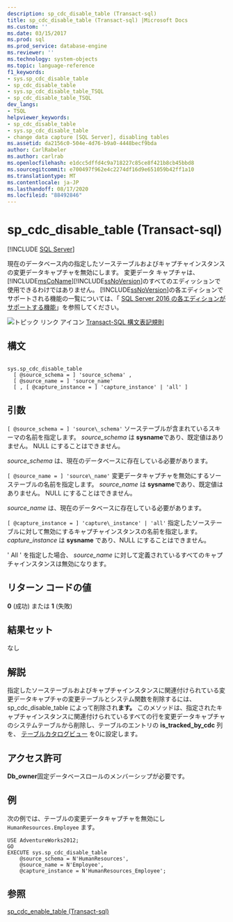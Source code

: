 ```yaml
---
description: sp_cdc_disable_table (Transact-sql)
title: sp_cdc_disable_table (Transact-sql) |Microsoft Docs
ms.custom: ''
ms.date: 03/15/2017
ms.prod: sql
ms.prod_service: database-engine
ms.reviewer: ''
ms.technology: system-objects
ms.topic: language-reference
f1_keywords:
- sys.sp_cdc_disable_table
- sp_cdc_disable_table
- sys.sp_cdc_disable_table_TSQL
- sp_cdc_disable_table_TSQL
dev_langs:
- TSQL
helpviewer_keywords:
- sp_cdc_disable_table
- sys.sp_cdc_disable_table
- change data capture [SQL Server], disabling tables
ms.assetid: da2156c0-504e-4d76-b9a0-4448becf9bda
author: CarlRabeler
ms.author: carlrab
ms.openlocfilehash: e1dcc5dffd4c9a718227c85ce8f421b8cb45bbd8
ms.sourcegitcommit: e700497f962e4c2274df16d9e651059b42ff1a10
ms.translationtype: MT
ms.contentlocale: ja-JP
ms.lasthandoff: 08/17/2020
ms.locfileid: "88492846"
---
```

# <a name="syssp_cdc_disable_table-transact-sql"></a>sp_cdc_disable_table (Transact-sql)
[!INCLUDE [SQL Server](../../includes/applies-to-version/sqlserver.md)]

  現在のデータベース内の指定したソーステーブルおよびキャプチャインスタンスの変更データキャプチャを無効にします。 変更データ キャプチャは、 [!INCLUDE[msCoName](../../includes/msconame-md.md)][!INCLUDE[ssNoVersion](../../includes/ssnoversion-md.md)]のすべてのエディッションで使用できるわけではありません。 [!INCLUDE[ssNoVersion](../../includes/ssnoversion-md.md)]の各エディションでサポートされる機能の一覧については、「 [SQL Server 2016 の各エディションがサポートする機能](~/sql-server/editions-and-supported-features-for-sql-server-2016.md)」を参照してください。  
  
 ![トピック リンク アイコン](../../database-engine/configure-windows/media/topic-link.gif "トピック リンク アイコン") [Transact-SQL 構文表記規則](../../t-sql/language-elements/transact-sql-syntax-conventions-transact-sql.md)  
  
## <a name="syntax"></a>構文  
  
```  
  
sys.sp_cdc_disable_table   
  [ @source_schema = ] 'source_schema' ,   
  [ @source_name = ] 'source_name'  
  [ , [ @capture_instance = ] 'capture_instance' | 'all' ]  
```  
  
## <a name="arguments"></a>引数  
`[ @source_schema = ] 'source\_schema'` ソーステーブルが含まれているスキーマの名前を指定します。 *source_schema* は **sysname**であり、既定値はありません。 NULL にすることはできません。  
  
 *source_schema* は、現在のデータベースに存在している必要があります。  
  
`[ @source_name = ] 'source\_name'` 変更データキャプチャを無効にするソーステーブルの名前を指定します。 *source_name* は **sysname**であり、既定値はありません。 NULL にすることはできません。  
  
 *source_name* は、現在のデータベースに存在している必要があります。  
  
`[ @capture_instance = ] 'capture\_instance' | 'all'` 指定したソーステーブルに対して無効にするキャプチャインスタンスの名前を指定します。 *capture_instance* は **sysname** であり、NULL にすることはできません。  
  
 ' All ' を指定した場合、 *source_name* に対して定義されているすべてのキャプチャインスタンスは無効になります。  
  
## <a name="return-code-values"></a>リターン コードの値  
 **0** (成功) または **1** (失敗)  
  
## <a name="result-sets"></a>結果セット  
 なし  
  
## <a name="remarks"></a>解説  
 指定したソーステーブルおよびキャプチャインスタンスに関連付けられている変更データキャプチャの変更テーブルとシステム関数を削除するには、sp_cdc_disable_table によって削除され**ます。** このメソッドは、指定されたキャプチャインスタンスに関連付けられているすべての行を変更データキャプチャのシステムテーブルから削除し、テーブルのエントリの **is_tracked_by_cdc** 列を、 [テーブルカタログビュー](../../relational-databases/system-catalog-views/sys-tables-transact-sql.md) を0に設定します。  
  
## <a name="permissions"></a>アクセス許可  
 **Db_owner**固定データベースロールのメンバーシップが必要です。  
  
## <a name="examples"></a>例  
 次の例では、テーブルの変更データキャプチャを無効にし `HumanResources.Employee` ます。  
  
```  
USE AdventureWorks2012;  
GO  
EXECUTE sys.sp_cdc_disable_table   
    @source_schema = N'HumanResources',   
    @source_name = N'Employee',  
    @capture_instance = N'HumanResources_Employee';  
```  
  
## <a name="see-also"></a>参照  
 [sp_cdc_enable_table &#40;Transact-sql&#41;](../../relational-databases/system-stored-procedures/sys-sp-cdc-enable-table-transact-sql.md)  
  
  
